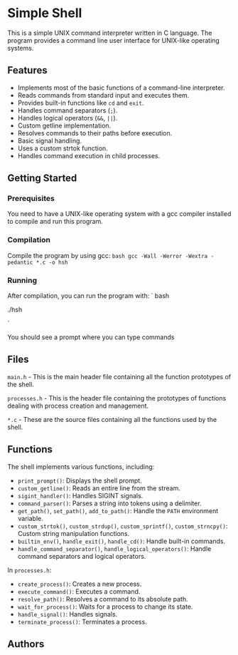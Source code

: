 
# Simple Shell

This is a simple UNIX command interpreter written in C language. The program provides a command line user interface for UNIX-like operating systems. 

## Features

- Implements most of the basic functions of a command-line interpreter.
- Reads commands from standard input and executes them.
- Provides built-in functions like `cd` and `exit`.
- Handles command separators (`;`).
- Handles logical operators (`&&`, `||`).
- Custom getline implementation.
- Resolves commands to their paths before execution.
- Basic signal handling.
- Uses a custom strtok function.
- Handles command execution in child processes.

## Getting Started

### Prerequisites

You need to have a UNIX-like operating system with a gcc compiler installed to compile and run this program.

### Compilation

Compile the program by using gcc:
`bash
gcc -Wall -Werror -Wextra -pedantic *.c -o hsh
`

### Running

After compilation, you can run the program with:
` bash

./hsh

`


You should see a prompt where you can type commands



## Files

`main.h` - This is the main header file containing all the function prototypes of the shell.

`processes.h` - This is the header file containing the prototypes of functions dealing with process creation and management.

`*.c` - These are the source files containing all the functions used by the shell.

## Functions

The shell implements various functions, including:

- `print_prompt()`: Displays the shell prompt.
- `custom_getline()`: Reads an entire line from the stream.
- `sigint_handler()`: Handles SIGINT signals.
- `command_parser()`: Parses a string into tokens using a delimiter.
- `get_path()`, `set_path()`, `add_to_path()`: Handle the `PATH` environment variable.
- `custom_strtok()`, `custom_strdup()`, `custom_sprintf()`, `custom_strncpy()`: Custom string manipulation functions.
- `builtin_env()`, `handle_exit()`, `handle_cd()`: Handle built-in commands.
- `handle_command_separator()`, `handle_logical_operators()`: Handle command separators and logical operators.

In `processes.h`:

- `create_process()`: Creates a new process.
- `execute_command()`: Executes a command.
- `resolve_path()`: Resolves a command to its absolute path.
- `wait_for_process()`: Waits for a process to change its state.
- `handle_signal()`: Handles signals.
- `terminate_process()`: Terminates a process.

## Authors


